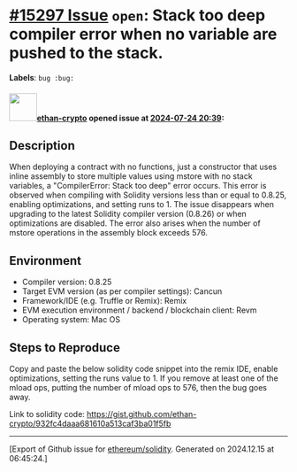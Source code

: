 # [\#15297 Issue](https://github.com/ethereum/solidity/issues/15297) `open`: Stack too deep compiler error when no variable are pushed to the stack. 
**Labels**: `bug :bug:`


#### <img src="https://avatars.githubusercontent.com/u/80181942?u=297d1f6f2e59037b6c508df67d70d3ae78d4e4bf&v=4" width="50">[ethan-crypto](https://github.com/ethan-crypto) opened issue at [2024-07-24 20:39](https://github.com/ethereum/solidity/issues/15297):

## Description

When deploying a contract with no functions, just a constructor that uses inline assembly to store multiple values using mstore with no stack variables, a "CompilerError: Stack too deep" error occurs. This error is observed when compiling with Solidity versions less than or equal to 0.8.25, enabling optimizations, and setting runs to 1. The issue disappears when upgrading to the latest Solidity compiler version (0.8.26) or when optimizations are disabled. The error also arises when the number of mstore operations in the assembly block exceeds 576.

## Environment

- Compiler version: 0.8.25
- Target EVM version (as per compiler settings): Cancun 
- Framework/IDE (e.g. Truffle or Remix): Remix 
- EVM execution environment / backend / blockchain client: Revm
- Operating system: Mac OS

## Steps to Reproduce


Copy and paste the below solidity code snippet into the remix IDE, enable optimizations, setting the runs value to 1. If you remove at least one of the mload ops, putting the number of mload ops to 576, then the bug goes away. 

Link to solidity code: https://gist.github.com/ethan-crypto/932fc4daaa681610a513caf3ba01f5fb






-------------------------------------------------------------------------------



[Export of Github issue for [ethereum/solidity](https://github.com/ethereum/solidity). Generated on 2024.12.15 at 06:45:24.]
